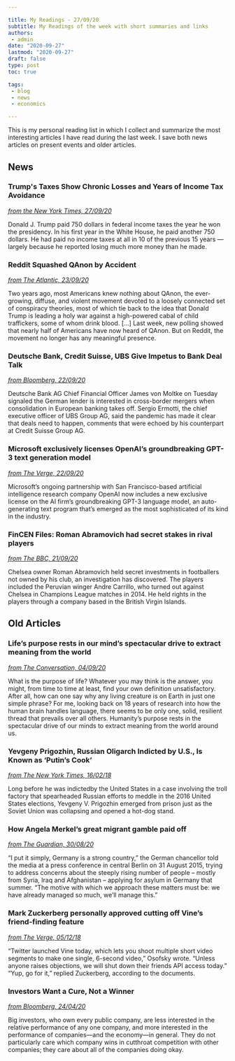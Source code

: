 ```yaml
---

title: My Readings - 27/09/20
subtitle: My Readings of the week with short summaries and links
authors: 
 - admin
date: "2020-09-27"
lastmod: "2020-09-27"
draft: false
type: post
toc: true

tags:
 - blog
 - news
 - economics

---
```


This is my personal reading list in which I collect and summarize the most interesting articles I have read during the last week. I save both news articles on present events and older articles.



## News

### Trump's Taxes Show Chronic Losses and Years of Income Tax Avoidance

[*from the New York Times, 27/09/20*](https://www.nytimes.com/interactive/2020/09/27/us/donald-trump-taxes.html)

Donald J. Trump paid 750 dollars in federal income taxes the year he won the presidency. In his first year in the White House, he paid another 750 dollars. He had paid no income taxes at all in 10 of the previous 15 years — largely because he reported losing much more money than he made.



### Reddit Squashed QAnon by Accident

[*from The Atlantic, 23/09/20*](https://www.theatlantic.com/technology/archive/2020/09/reddit-qanon-ban-evasion-policy-moderation-facebook/616442/)

Two years ago, most Americans knew nothing about QAnon, the ever-growing, diffuse, and violent movement devoted to a loosely connected set of conspiracy theories, most of which tie back to the idea that Donald Trump is leading a holy war against a high-powered cabal of child traffickers, some of whom drink blood. [...] Last week, new polling showed that nearly half of Americans have now heard of QAnon. But on Reddit, the movement no longer has any meaningful presence.



### Deutsche Bank, Credit Suisse, UBS Give Impetus to Bank Deal Talk

[*from Bloomberg, 22/09/20*](https://www.bloomberg.com/news/articles/2020-09-22/deutsche-bank-cfo-signals-preference-for-cross-border-mergers)

Deutsche Bank AG Chief Financial Officer James von Moltke on Tuesday signaled the German lender is interested in cross-border mergers when consolidation in European banking takes off. Sergio Ermotti, the chief executive officer of UBS Group AG, said the pandemic has made it clear that deals need to happen, comments that were echoed by his counterpart at Credit Suisse Group AG.



### Microsoft exclusively licenses OpenAI’s groundbreaking GPT-3 text generation model

[*from The Verge, 22/09/20*](https://www.theverge.com/2020/9/22/21451283/microsoft-openai-gpt-3-exclusive-license-ai-language-research)

Microsoft’s ongoing partnership with San Francisco-based artificial intelligence research company OpenAI now includes a new exclusive license on the AI firm’s groundbreaking GPT-3 language model, an auto-generating text program that’s emerged as the most sophisticated of its kind in the industry.



### FinCEN Files: Roman Abramovich had secret stakes in rival players

[*from The BBC, 21/09/20*](https://www.bbc.com/news/uk-54229269)

Chelsea owner Roman Abramovich held secret investments in footballers not owned by his club, an investigation has discovered. The players included the Peruvian winger Andre Carrillo, who turned out against Chelsea in Champions League matches in 2014. He held rights in the players through a company based in the British Virgin Islands.



## Old Articles

### Life’s purpose rests in our mind’s spectacular drive to extract meaning from the world

[*from The Conversation, 04/09/20*](https://theconversation.com/lifes-purpose-rests-in-our-minds-spectacular-drive-to-extract-meaning-from-the-world-96665)

What is the purpose of life? Whatever you may think is the answer, you might, from time to time at least, find your own definition unsatisfactory. After all, how can one say why any living creature is on Earth in just one simple phrase? For me, looking back on 18 years of research into how the human brain handles language, there seems to be only one, solid, resilient thread that prevails over all others. Humanity’s purpose rests in the spectacular drive of our minds to extract meaning from the world around us.



### Yevgeny Prigozhin, Russian Oligarch Indicted by U.S., Is Known as ‘Putin’s Cook’

[*from The New York Times, 16/02/18*](https://www.nytimes.com/2018/02/16/world/europe/prigozhin-russia-indictment-mueller.html)

Long before he was indictedby the United States in a case involving the troll factory that spearheaded Russian efforts to meddle in the 2016 United States elections, Yevgeny V. Prigozhin emerged from prison just as the Soviet Union was collapsing and opened a hot-dog stand.



### How Angela Merkel’s great migrant gamble paid off

[*from The Guardian, 30/08/20*](https://www.theguardian.com/world/2020/aug/30/angela-merkel-great-migrant-gamble-paid-off)

“I put it simply, Germany is a strong country,” the German chancellor told the media at a press conference in central Berlin on 31 August 2015, trying to address concerns about the steeply rising number of people – mostly from Syria, Iraq and Afghanistan – applying for asylum in Germany that summer. “The motive with which we approach these matters must be: we have already managed so much, we’ll manage this.”



### Mark Zuckerberg personally approved cutting off Vine’s friend-finding feature

[*from The Verge, 05/12/18*](https://www.theverge.com/2018/12/5/18127202/mark-zuckerberg-facebook-vine-friends-api-block-parliament-documents)

“Twitter launched Vine today, which lets you shoot multiple short video segments to make one single, 6-second video,” Osofsky wrote. “Unless anyone raises objections, we will shut down their friends API access today.” “Yup, go for it,” replied Zuckerberg, according to the documents.



### Investors Want a Cure, Not a Winner

[*from Bloomberg, 24/04/20*](https://www.bloomberg.com/opinion/articles/2020-04-24/investors-want-a-cure-not-a-winner)

Big investors, who own every public company, are less interested in the relative performance of any one company, and more interested in the performance of companies—and the economy—in general. They do not particularly care which company wins in cutthroat competition with other companies; they care about all of the companies doing okay.
